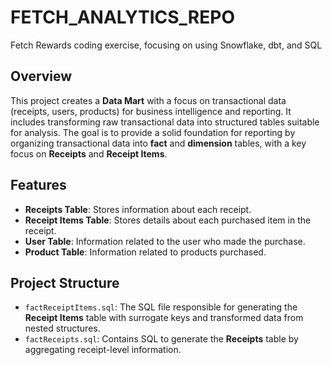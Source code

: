 # FETCH_ANALYTICS_REPO
Fetch Rewards coding exercise, focusing on using Snowflake, dbt, and SQL

## Overview
This project creates a **Data Mart** with a focus on transactional data (receipts, users, products) for business intelligence and reporting. It includes transforming raw transactional data into structured tables suitable for analysis. The goal is to provide a solid foundation for reporting by organizing transactional data into **fact** and **dimension** tables, with a key focus on **Receipts** and **Receipt Items**.

## Features

- **Receipts Table**: Stores information about each receipt.
- **Receipt Items Table**: Stores details about each purchased item in the receipt.
- **User Table**: Information related to the user who made the purchase.
- **Product Table**: Information related to products purchased.

## Project Structure

- `factReceiptItems.sql`: The SQL file responsible for generating the **Receipt Items** table with surrogate keys and transformed data from nested structures.
- `factReceipts.sql`: Contains SQL to generate the **Receipts** table by aggregating receipt-level information.

